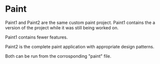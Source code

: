 # Paint
Paint1 and Paint2 are the same custom paint project. Paint1 contains the a version of the project while it was still being worked on.

Paint1 contains fewer features.

Paint2 is the complete paint application with appropriate design patterns.

Both can be run from the corrosponding "paint" file.
